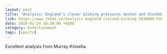 ```yaml
--- 
layout: post 
title: "Analysis: England's clever kicking pressures Sexton and Stockdale into errors" 
link: https://www.the42.ie/analysis-england-ireland-kicking-5019046-Feb2020/
date: 2020-02-24 10:38:00 +0100 
category: Entertainment 
tags: [sports] 
--- 
```


Excellent analysis from Murray Kinsella.
